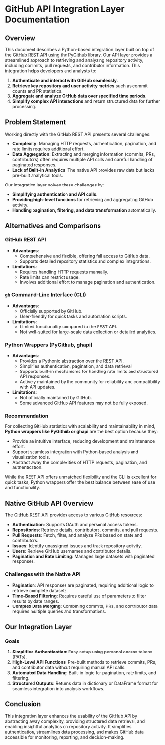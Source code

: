 # GitHub API Integration Layer Documentation

## Overview

This document describes a Python-based integration layer built on top of the [GitHub REST API](https://docs.github.com/en/rest) using the [PyGithub](https://pygithub.readthedocs.io/en/latest/) library. Our API layer provides a streamlined approach to retrieving and analyzing repository activity, including commits, pull requests, and contributor information. This integration helps developers and analysts to:

1. **Authenticate and interact with GitHub seamlessly**.
2. **Retrieve key repository and user activity metrics** such as commit counts and PR statistics.
3. **Aggregate and analyze GitHub data over specified time periods**.
4. **Simplify complex API interactions** and return structured data for further processing.

## Problem Statement

Working directly with the GitHub REST API presents several challenges:

- **Complexity**: Managing HTTP requests, authentication, pagination, and rate limits requires additional effort.
- **Data Aggregation**: Extracting and merging information (commits, PRs, contributors) often requires multiple API calls and careful handling of paginated responses.
- **Lack of Built-in Analytics**: The native API provides raw data but lacks pre-built analytical tools.

Our integration layer solves these challenges by:
- **Simplifying authentication and API calls**.
- **Providing high-level functions** for retrieving and aggregating GitHub activity.
- **Handling pagination, filtering, and data transformation** automatically.

## Alternatives and Comparisons

### GitHub REST API
- **Advantages**:
  - Comprehensive and flexible, offering full access to GitHub data.
  - Supports detailed repository statistics and complex integrations.
- **Limitations**:
  - Requires handling HTTP requests manually.
  - Rate limits can restrict usage.
  - Involves additional effort to manage pagination and authentication.

### `gh` Command-Line Interface (CLI)
- **Advantages**:
  - Officially supported by GitHub.
  - User-friendly for quick tasks and automation scripts.
- **Limitations**:
  - Limited functionality compared to the REST API.
  - Not well-suited for large-scale data collection or detailed analytics.

### Python Wrappers (PyGithub, ghapi)
- **Advantages**:
  - Provides a Pythonic abstraction over the REST API.
  - Simplifies authentication, pagination, and data retrieval.
  - Supports built-in mechanisms for handling rate limits and structured API responses.
  - Actively maintained by the community for reliability and compatibility with API updates.
- **Limitations**:
  - Not officially maintained by GitHub.
  - Some advanced GitHub API features may not be fully exposed.

### Recommendation
For collecting GitHub statistics with scalability and maintainability in mind, **Python wrappers like PyGithub or ghapi** are the best option because they:
- Provide an intuitive interface, reducing development and maintenance effort.
- Support seamless integration with Python-based analysis and visualization tools.
- Abstract away the complexities of HTTP requests, pagination, and authentication.

While the REST API offers unmatched flexibility and the CLI is excellent for quick tasks, Python wrappers offer the best balance between ease of use and functionality.

## Native GitHub API Overview

The [GitHub REST API](https://docs.github.com/en/rest) provides access to various GitHub resources:

- **Authentication**: Supports OAuth and personal access tokens.
- **Repositories**: Retrieve details, contributors, commits, and pull requests.
- **Pull Requests**: Fetch, filter, and analyze PRs based on state and contributors.
- **Issues**: Identify unassigned issues and track repository activity.
- **Users**: Retrieve GitHub usernames and contributor details.
- **Pagination and Rate Limiting**: Manages large datasets with paginated responses.

### Challenges with the Native API
- **Pagination**: API responses are paginated, requiring additional logic to retrieve complete datasets.
- **Time-Based Filtering**: Requires careful use of parameters to filter results by date ranges.
- **Complex Data Merging**: Combining commits, PRs, and contributor data requires multiple queries and transformations.

## Our Integration Layer

### Goals
1. **Simplified Authentication**: Easy setup using personal access tokens (PATs).
2. **High-Level API Functions**: Pre-built methods to retrieve commits, PRs, and contributor data without requiring manual API calls.
3. **Automated Data Handling**: Built-in logic for pagination, rate limits, and filtering.
4. **Structured Outputs**: Returns data in dictionary or DataFrame format for seamless integration into analysis workflows.

## Conclusion

This integration layer enhances the usability of the GitHub API by abstracting away complexity, providing structured data retrieval, and enabling insightful analytics on repository activity. It simplifies authentication, streamlines data processing, and makes GitHub data accessible for monitoring, reporting, and decision-making.

